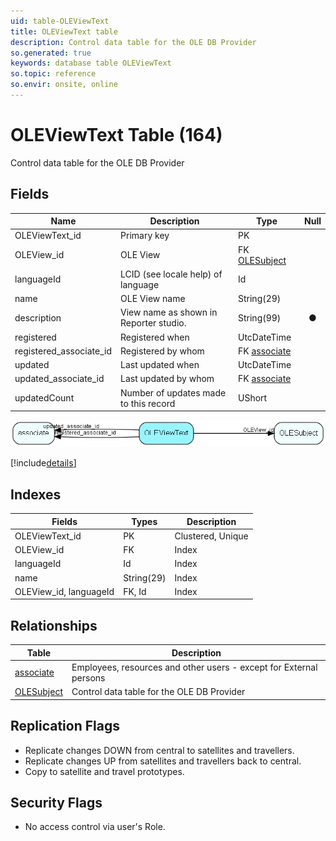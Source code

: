 ```yaml
---
uid: table-OLEViewText
title: OLEViewText table
description: Control data table for the OLE DB Provider
so.generated: true
keywords: database table OLEViewText
so.topic: reference
so.envir: onsite, online
---
```


# OLEViewText Table (164)

Control data table for the OLE DB Provider

## Fields

| Name | Description | Type | Null |
|------|-------------|------|:----:|
|OLEViewText\_id|Primary key|PK| |
|OLEView\_id|OLE View|FK [OLESubject](olesubject.md)| |
|languageId|LCID (see locale help) of language|Id| |
|name|OLE View name|String(29)| |
|description|View name as shown in Reporter studio.|String(99)|&#x25CF;|
|registered|Registered when|UtcDateTime| |
|registered\_associate\_id|Registered by whom|FK [associate](associate.md)| |
|updated|Last updated when|UtcDateTime| |
|updated\_associate\_id|Last updated by whom|FK [associate](associate.md)| |
|updatedCount|Number of updates made to this record|UShort| |


![OLEViewText table relationship diagram](./media/OLEViewText.png)

[!include[details](./includes/oleviewtext.md)]

## Indexes

| Fields | Types | Description |
|--------|-------|-------------|
|OLEViewText\_id |PK |Clustered, Unique |
|OLEView\_id |FK |Index |
|languageId |Id |Index |
|name |String(29) |Index |
|OLEView\_id, languageId |FK, Id |Index |

## Relationships

| Table|  Description |
|------|-------------|
|[associate](associate.md)  |Employees, resources and other users - except for External persons |
|[OLESubject](olesubject.md)  |Control data table for the OLE DB Provider |


## Replication Flags

* Replicate changes DOWN from central to satellites and travellers.
* Replicate changes UP from satellites and travellers back to central.
* Copy to satellite and travel prototypes.

## Security Flags

* No access control via user's Role.

